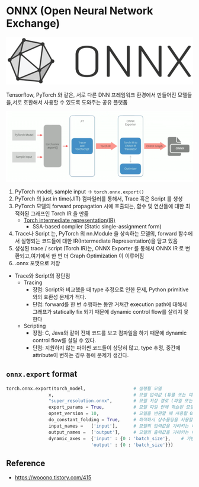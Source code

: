 # ONNX (Open Neural Network Exchange)
[<img src="https://github.com/onnx/onnx/raw/main/docs/ONNX_logo_main.png">](https://github.com/onnx/onnx)

Tensorflow, PyTorch 와 같은, 서로 다른 DNN 프레임워크 환경에서 만들어진 모델들을,서로 호환해서 사용할 수 있도록 도와주는 공유 플랫폼


![screensh](./figures/ONNX_export.png "PyTorch model ONNX export")

1. PyTorch model, sample input $\rightarrow$ ```torch.onnx.export()```
2. PyTorch 의 just in time(JIT) 컴파일러를 통해서, Trace 혹은 Script 를 생성
3. PyTorch 모델의 forward propagation 시에 호출되는, 함수 및 연산들에 대한 최적화된 그래프인 Torch IR 을 만듦
   - [Torch intermediate representation(IR)](https://github.com/pytorch/pytorch/wiki/PyTorch-IR)
     - SSA-based compiler (Static single-assignment form)
4. Trace나 Script 는, PyTorch 의 nn.Module 을 상속하는 모델의, forward 함수에서 실행되는 코드들에 대한 IR(Intermediate Representation)을 담고 있음
5. 생성된 trace / script (Torch IR)는, ONNX Exporter 를 통해서 ONNX IR 로 변환되고,여기에서 한 번 더 Graph Optimization 이 이루어짐
6.  .onnx 포맷으로 저장


- Trace와 Script의 장단점
  - Tracing
    - 장점: Script와 비교했을 때 type 추정으로 인한 문제, Python primitive와의 호환성 문제가 적다.
    - 단점: forward를 한 번 수행하는 동안 거쳐간 execution path에 대해서 그래프가 statically fix 되기 때문에 dynamic control flow를 살리지 못한다
  - Scripting
    - 장점: C, Java와 같이 전체 코드를 보고 컴파일을 하기 때문에 dynamic control flow를 살릴 수 있다.
    - 단점: 지원하지 않는 파이썬 코드들이 상당히 많고, type 추정, 중간에 attribute이 변하는 경우 등에 문제가 생긴다.


## ```onnx.export``` format 
```python
torch.onnx.export(torch_model,                  # 실행될 모델
                x,                              # 모델 입력값 (튜플 또는 여러 입력값들도 가능)
                "super_resolution.onnx",        # 모델 저장 경로 (파일 또는 파일과 유사한 객체 모두 가능)
                export_params = True,           # 모델 파일 안에 학습된 모델 가중치를 저장할지의 여부
                opset_version = 10,             # 모델을 변환할 때 사용할 ONNX 버전
                do_constant_folding = True,     # 최적화시 상수폴딩을 사용할지의 여부
                input_names =   ['input'],      # 모델의 입력값을 가리키는 이름
                output_names =  ['output'],     # 모델의 출력값을 가리키는 이름
                dynamic_axes =  {'input' : {0 : 'batch_size'},    # 가변적인 길이를 가진 차원
                                'output' : {0 : 'batch_size'}})
```


## Reference
- https://wooono.tistory.com/415